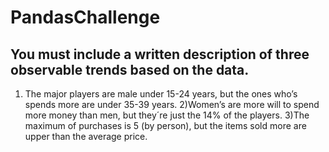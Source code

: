 # PandasChallenge

## You must include a written description of three observable trends based on the data.
1) The major players are male under 15-24 years, but the ones who’s spends more are under 35-39 years. 
2)Women’s are more will to spend more money than men, but they´re just the 14% of the players. 
3)The maximum of purchases is 5 (by person), but the items sold more are upper than the average price. 
